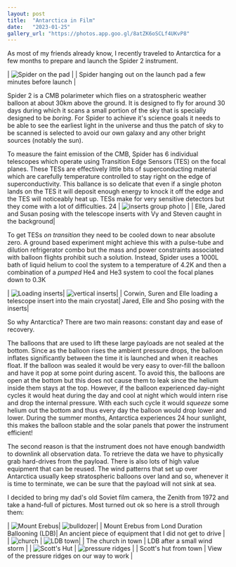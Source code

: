 ```yaml
---
layout: post
title:  "Antarctica in Film"
date:   "2023-01-25"
gallery_url: "https://photos.app.goo.gl/8atZK6oSCLf4UKvP8"
---
```


As most of my friends already know, I recently traveled to Antarctica for a few months to prepare and launch the Spider 2 instrument.

| ![Spider on the pad]({{page.image_urls[0]}}) |
| Spider hanging out on the launch pad a few minutes before launch |

Spider 2 is a CMB polarimeter which flies on a stratospheric weather balloon at about 30km above the ground. It is designed to fly for around 30 days during which it scans a small portion of the sky that is specially designed to be _boring_. For Spider to achieve it's science goals it needs to be able to see the earliest light in the universe and thus the patch of sky to be scanned is selected to avoid our own galaxy and any other bright sources (notably the sun). 

To measure the faint emission of the CMB, Spider has 6 individual telescopes which operate using Transition Edge Sensors (TES) on the focal planes. These TESs are effectively little bits of superconducting material which are carefully temperature controlled to stay right on the edge of superconductivity. This ballance is so delicate that even if a single photon lands on the TES it will deposit enough energy to knock it off the edge and the TES will noticeably heat up. TESs make for very sensitive detectors but they come with a lot of difficulties.
24 
| ![inserts group photo]({{page.image_urls[1]}}) | 
| Elle, Jared and Susan posing with the telescope inserts with Vy and Steven caught in the background|



To get TESs _on transition_ they need to be cooled down to near absolute zero. A ground based experiment might achieve this with a pulse-tube and dilution refrigerator combo but the mass and power constraints associated with balloon flights prohibit such a solution. Instead, Spider uses a 1000L bath of liquid helium to cool the system to a temperature of 4.2K and then a combination of a _pumped_ He4 and He3 system to cool the focal planes down to 0.3K 

| ![Loading inserts]({{page.image_urls[2]}})| ![vertical inserts]({{page.image_urls[3]}})|
| Corwin, Suren and Elle loading a telescope insert into the main cryostat| Jared, Elle and Sho posing with the inserts|

So why Antarctica? There are two main reasons: constant day and ease of recovery.

The balloons that are used to lift these large payloads are not sealed at the bottom. Since as the balloon rises the ambient pressure drops, the balloon inflates significantly between the time it is launched and when it reaches float. If the balloon was sealed it would be very easy to over-fill the balloon and have it pop at some point during ascent. To avoid this, the balloons are open at the bottom but this does not cause them to leak since the helium inside them stays at the top. However, if the balloon experienced day-night cycles it would heat during the day and cool at night which would intern rise and drop the internal pressure. With each such cycle it would _squeeze_ some helium out the bottom and thus every day the balloon would drop lower and lower. During the summer months, Antarctica experiences 24 hour sunlight, this makes the balloon stable and the solar panels that power the instrument efficient!

The second reason is that the instrument does not have enough bandwidth to downlink all observation data. To retrieve the data we have to physically grab hard-drives from the payload. There is also lots of high value equipment that can be reused. The wind patterns that set up over Antarctica usually keep stratospheric balloons over land and so, whenever it is time to terminate, we can be sure that the payload will not sink at sea.

I decided to bring my dad's old Soviet film camera, the Zenith from 1972 and take a hand-full of pictures. Most turned out ok so here is a stroll through them:

| ![Mount Erebus]({{page.image_urls[4]}})| ![bulldozer]({{page.image_urls[5]}})|
| Mount Erebus from Lond Duration Ballooning (LDB)| An ancient piece of equipment that I did not get to drive |
| ![church]({{page.image_urls[6]}}) | ![LDB town]({{page.image_urls[7]}})|
| The church in town | LDB after a small wind storm | 
| ![Scott's Hut]({{page.image_urls[8]}}) | ![pressure ridges]({{page.image_urls[9]}}) |
| Scott's hut from town | View of the pressure ridges on our way to work |

